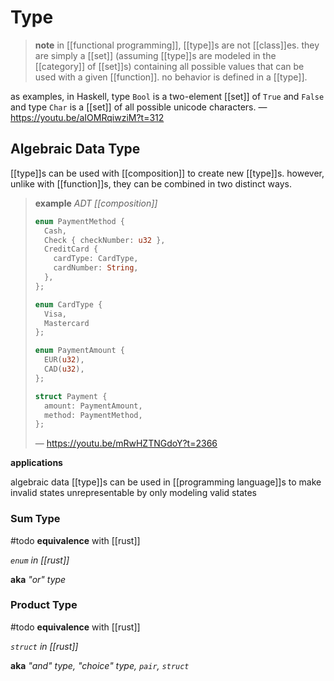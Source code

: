 # Type

> **note** in [[functional programming]], [[type]]s are not [[class]]es. they are simply a [[set]] (assuming [[type]]s are modeled in the [[category]] of [[set]]s) containing all possible values that can be used with a given [[function]]. no behavior is defined in a [[type]].

as examples, in Haskell, type `Bool` is a two-element [[set]] of `True` and `False` and type `Char` is a [[set]] of all possible unicode characters. &mdash; <https://youtu.be/aIOMRqiwziM?t=312>

## Algebraic Data Type

[[type]]s can be used with [[composition]] to create new [[type]]s. however, unlike with [[function]]s, they can be combined in two distinct ways.

> **example** _ADT [[composition]]_
>
> ```Rust
> enum PaymentMethod {
>   Cash,
>   Check { checkNumber: u32 },
>   CreditCard {
>     cardType: CardType,
>     cardNumber: String,
>   },
> };
>
> enum CardType {
>   Visa,
>   Mastercard
> };
>
> enum PaymentAmount {
>   EUR(u32),
>   CAD(u32),
> };
>
> struct Payment {
>   amount: PaymentAmount,
>   method: PaymentMethod,
> };
> ```
>
> &mdash; <https://youtu.be/mRwHZTNGdoY?t=2366>

**applications**

algebraic data [[type]]s can be used in [[programming language]]s to make invalid states unrepresentable by only modeling valid states

### Sum Type

#todo **equivalence** with [[rust]]

_`enum` in [[rust]]_

**aka** _"or" type_

### Product Type

#todo **equivalence** with [[rust]]

_`struct` in [[rust]]_

**aka** _"and" type, "choice" type, `pair`, `struct`_
